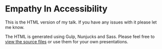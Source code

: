 # Empathy In Accessibility

This is the HTML version of my talk. If you have any issues with it please let me know.

The HTML is generated using Gulp, Nunjucks and Sass.
Please feel free to [view the source files](https://github.com/abbott567/talk-empathy-in-accessibility-src) or use them for your own presentations.
